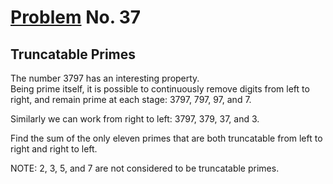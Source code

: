 # [Problem](https://projecteuler.net/problem=37) No. 37

## Truncatable Primes

The number 3797 has an interesting property.<br>Being prime itself, it is possible to continuously remove digits from left to right, and remain prime at each stage: 3797, 797, 97, and 7.

Similarly we can work from right to left: 3797, 379, 37, and 3.

Find the sum of the only eleven primes that are both truncatable from left to right and right to left.

NOTE: 2, 3, 5, and 7 are not considered to be truncatable primes.
